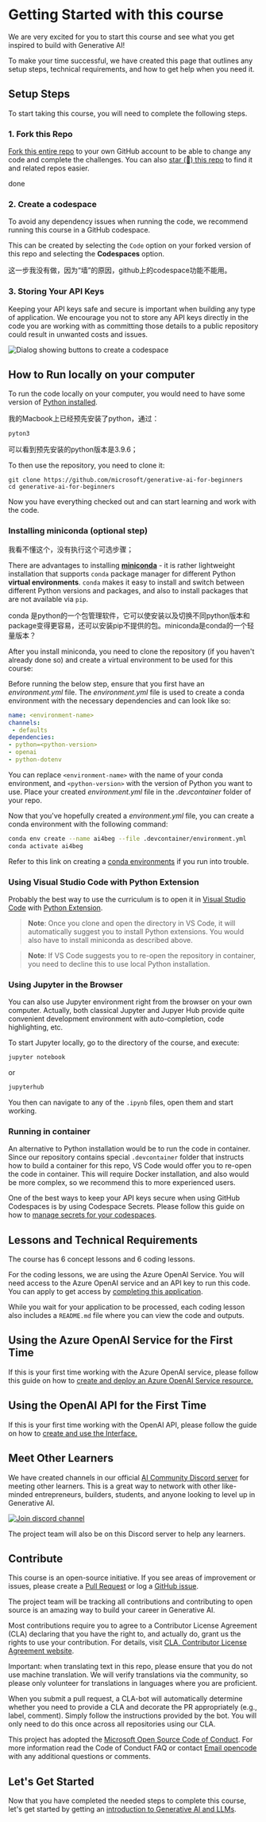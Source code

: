 # Getting Started with this course

We are very excited for you to start this course and see what you get inspired to build with Generative AI!

To make your time successful, we have created this page that outlines any setup steps, technical requirements, and how to get help when you need it.

## Setup Steps

To start taking this course, you will need to complete the following steps.

### 1. Fork this Repo

[Fork this entire repo](https://github.com/microsoft/generative-ai-for-beginners/fork?WT.mc_id=academic-105485-koreyst) to your own GitHub account to be able to change any code and complete the challenges. You can also [star (🌟) this repo](https://docs.github.com/en/get-started/exploring-projects-on-github/saving-repositories-with-stars?WT.mc_id=academic-105485-koreyst) to find it and related repos easier.

done

### 2. Create a codespace

To avoid any dependency issues when running the code, we recommend running this course in a GitHub codespace.

This can be created by selecting the `Code` option on your forked version of this repo and selecting the **Codespaces** option.

这一步我没有做，因为“墙”的原因，github上的codespace功能不能用。

### 3. Storing Your API Keys

Keeping your API keys safe and secure is important when building any type of application. We encourage you not to store any API keys directly in the code you are working with as committing those details to a public repository could result in unwanted costs and issues.

![Dialog showing buttons to create a codespace](./images/who-will-pay.webp?WT.mc_id=academic-105485-koreyst)

## How to Run locally on your computer

To run the code locally on your computer, you would need to have some version of [Python installed](https://www.python.org/downloads/?WT.mc_id=academic-105485-koreyst).

我的Macbook上已经预先安装了python，通过：

```
pyton3
```
可以看到预先安装的python版本是3.9.6；

To then use the repository, you need to clone it:

```shell
git clone https://github.com/microsoft/generative-ai-for-beginners
cd generative-ai-for-beginners
```

Now you have everything checked out and can start learning and work with the code.

### Installing miniconda (optional step)


我看不懂这个，没有执行这个可选步骤；

There are advantages to installing  **[miniconda](https://conda.io/en/latest/miniconda.html?WT.mc_id=academic-105485-koreyst)** - it is rather lightweight installation that supports `conda` package manager for different Python **virtual environments**. `conda` makes it easy to install and switch between different Python versions and packages, and also to install packages that are not available via `pip`.

conda 是python的一个包管理软件，它可以使安装以及切换不同python版本和package变得更容易，还可以安装pip不提供的包。miniconda是conda的一个轻量版本？

After you install miniconda, you need to clone the repository (if you haven't already done so) and create a virtual environment to be used for this course:

Before running the below step, ensure that you first have an *environment.yml* file. The *environment.yml* file is used to create a conda environment with the necessary dependencies and can look like so:

```yml
name: <environment-name>
channels:  
 - defaults
dependencies:  
- python=<python-version>  
- openai  
- python-dotenv
```

You can replace `<environment-name>` with the name of your conda environment, and `<python-version>` with the version of Python you want to use. Place your created *environment.yml* file in the *.devcontainer* folder of your repo.

Now that you've hopefully created a *environment.yml* file, you can create a conda environment with the following command:


```bash
conda env create --name ai4beg --file .devcontainer/environment.yml
conda activate ai4beg
```

Refer to this link on creating a [conda environments](https://docs.conda.io/projects/conda/en/latest/user-guide/tasks/manage-environments.html?WT.mc_id=academic-105485-koreyst) if you run into trouble.

### Using Visual Studio Code with Python Extension

Probably the best way to use the curriculum is to open it in [Visual Studio Code](http://code.visualstudio.com/?WT.mc_id=academic-105485-koreyst) with [Python Extension](https://marketplace.visualstudio.com/items?itemName=ms-python.python&WT.mc_id=academic-105485-koreyst).

> **Note**: Once you clone and open the directory in VS Code, it will automatically suggest you to install Python extensions. You would also have to install miniconda as described above.

> **Note**: If VS Code suggests you to re-open the repository in container, you need to decline this to use local Python installation. 

### Using Jupyter in the Browser

You can also use Jupyter environment right from the browser on your own computer. Actually, both classical Jupyter and Jupyer Hub provide quite convenient development environment with auto-completion, code highlighting, etc.

To start Jupyter locally, go to the directory of the course, and execute:

```bash
jupyter notebook
```

or

```bash
jupyterhub
```

You then can navigate to any of the `.ipynb` files, open them and start working.

### Running in container

An alternative to Python installation would be to run the code in container. Since our repository contains special `.devcontainer` folder that instructs how to build a container for this repo, VS Code would offer you to re-open the code in container. This will require Docker installation, and also would be more complex, so we recommend this to more experienced users.

One of the best ways to keep your API keys secure when using GitHub Codespaces is by using Codespace Secrets. Please follow this guide on how to [manage secrets for your codespaces](https://docs.github.com/en/codespaces/managing-your-codespaces/managing-secrets-for-your-codespaces?WT.mc_id=academic-105485-koreyst).

## Lessons and Technical Requirements

The course has 6 concept lessons and 6 coding lessons.

For the coding lessons, we are using the Azure OpenAI Service. You will need access to the Azure OpenAI service and an API key to run this code. You can apply to get access by [completing this application](https://azure.microsoft.com/products/ai-services/openai-service?WT.mc_id=academic-105485-koreyst).

While you wait for your application to be processed, each coding lesson also includes a `README.md` file where you can view the code and outputs.

## Using the Azure OpenAI Service for the First Time

If this is your first time working with the Azure OpenAI service, please follow this guide on how to [create and deploy an Azure OpenAI Service resource.](https://learn.microsoft.com/azure/ai-services/openai/how-to/create-resource?pivots=web-portal&WT.mc_id=academic-105485-koreyst)

## Using the OpenAI API for the First Time

If this is your first time working with the OpenAI API, please follow the guide on how to [create and use the Interface.](https://platform.openai.com/docs/quickstart?context=pythont&WT.mc_id=academic-105485-koreyst)

## Meet Other Learners

We have created channels in our official [AI Community Discord server](https://aka.ms/genai-discord?WT.mc_id=academic-105485-koreyst) for meeting other learners. This is a great way to network with other like-minded entrepreneurs, builders, students, and anyone looking to level up in Generative AI.

[![Join discord channel](https://dcbadge.vercel.app/api/server/ByRwuEEgH4)](https://aka.ms/genai-discord?WT.mc_id=academic-105485-koreyst)

The project team will also be on this Discord server to help any learners.

## Contribute

This course is an open-source initiative. If you see areas of improvement or issues, please create a [Pull Request](https://github.com/microsoft/generative-ai-for-beginners/pulls?WT.mc_id=academic-105485-koreyst) or log a [GitHub issue](https://github.com/microsoft/generative-ai-for-beginners/issues?WT.mc_id=academic-105485-koreyst).

The project team will be tracking all contributions and contributing to open source is an amazing way to build your career in Generative AI.

Most contributions require you to agree to a Contributor License Agreement (CLA) declaring that you have the right to, and actually do, grant us the rights to use your contribution. For details, visit [CLA, Contributor License Agreement website](https://cla.microsoft.com?WT.mc_id=academic-105485-koreyst).

Important: when translating text in this repo, please ensure that you do not use machine translation. We will verify translations via the community, so please only volunteer for translations in languages where you are proficient.

When you submit a pull request, a CLA-bot will automatically determine whether you need to provide a CLA and decorate the PR appropriately (e.g., label, comment). Simply follow the instructions provided by the bot. You will only need to do this once across all repositories using our CLA.

This project has adopted the [Microsoft Open Source Code of Conduct](https://opensource.microsoft.com/codeofconduct/?WT.mc_id=academic-105485-koreyst). For more information read the Code of Conduct FAQ or contact [Email opencode](opencode@microsoft.com) with any additional questions or comments.

## Let's Get Started

Now that you have completed the needed steps to complete this course, let's get started by getting an [introduction to Generative AI and LLMs](../01-introduction-to-genai/README.md?WT.mc_id=academic-105485-koreyst).
